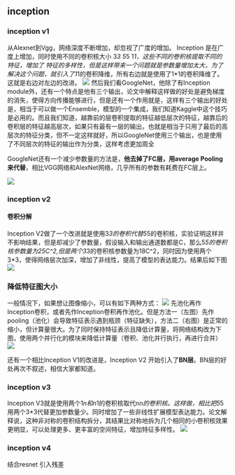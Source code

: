 ## inception

### inception v1 
从Alexnet到Vgg，网络深度不断增加，却忽视了广度的增加。
Inception 是在广度上增加，同时使用不同的卷积核大小 3*3 5*5 1*1，这些不同的卷积核提取不同的特征，增加了
特征的多样性，但是这样带来一个问题就是参数量增加太大，为了解决这个问题，就引入了1*1的卷积降维，所有右边就是使用了1*1的卷积降维了。这就是右边对左边的改进。
![](imgs/incetpionv1.png)
然后我们看GoogleNet，他除了有Inception module外，还有一个特点是他有三个输出，论文中解释这样做的好处是避免梯度的消失，使得方向传播能够进行，但是还有一个作用就是，这样有三个输出的好处是，相当于可以做一个Ensemble，模型的一个集成，我们知道Kaggle中这个技巧是必用的。而且我们知道，越靠前的层卷积提取的特征越低层次的特征，越靠后的卷积层的特征越高层次，如果只有最有一层的输出，也就是相当于只用了最后的高层次的特征分类，但不一定这样就好，所以GoogleNet使用三个输出，也是使用了不同层次的特征的输出作为分类，这样考虑更加周全

GoogleNet还有一个减少参数量的方法是，**他去掉了FC层，用average Pooling来代替**，相比VGG网络和AlexNet网络，几乎所有的参数有耗费在FC层上。

![](imgs/inceptionv11.jpg)
### inception v2
#### 卷积分解
Inception V2做了一个改进就是使用3*3的卷积代替5*5的卷积核，实验证明这样并不影响结果，但是却减少了参数量，假设输入和输出通道数都是C，那么5*5的卷积核参数量为25C^2,但是两个3*3的卷积核参数量为18C^2，同时因为使用两个3*3，使得网络层次加深，增加了非线性，提高了模型的表达能力。结果后如下图
![](imgs/inceptionv2.png)

### 降低特征图大小
一般情况下，如果想让图像缩小，可以有如下两种方式：
![](imgs/inception23.png)
先池化再作Inception卷积，或者先作Inception卷积再作池化。但是方法一（左图）先作pooling（池化）会导致特征表示遇到瓶颈（特征缺失），方法二（右图）是正常的缩小，但计算量很大。为了同时保持特征表示且降低计算量，将网络结构改为下图，使用两个并行化的模块来降低计算量（卷积、池化并行执行，再进行合并）
![](imgs/inception24.png)

还有一个相比Inception V1的改进是，Inception V2 开始引入了**BN层**。BN层的好处再次不叙述，相信大家都知道。

### inception v3
Inception V3就是使用两个1*n和n*1的卷积核取代n*n的卷积核。这样做，相比把5*5用两个3*3代替更加参数量少。同时增加了一些非线性扩展模型表达能力。论文解释说，这种非对称的卷积结构拆分，其结果比对称地拆为几个相同的小卷积核效果更明显，可以处理更多、更丰富的空间特征，增加特征多样性。
![](imgs/inceptino33.png)

### inception v4
结合resnet 引入残差